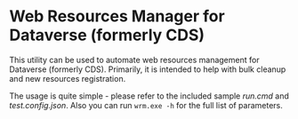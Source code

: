 # Web Resources Manager for Dataverse (formerly CDS)



This utility can be used to automate web resources management for Dataverse (formerly CDS).
Primarily, it is intended to help with bulk cleanup and new resources registration.

The usage is quite simple - please refer to the included sample _run.cmd_ and _test.config.json_.
Also you can run `wrm.exe -h` for the full list of parameters.
